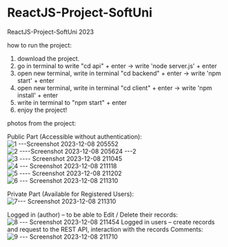 # ReactJS-Project-SoftUni
ReactJS-Project-SoftUni 2023 


how to run the project:

1) download the project.
2) go in terminal to  write "cd api" + enter ->  write 'node server.js' + enter
3) open new terminal, write in terminal "cd backend" + enter ->  write 'npm start' + enter
4) open new terminal, write in terminal "cd client" + enter -> write 'npm install' + enter
5) write in terminal to "npm start" + enter
6) enjoy the project!


photos from the project:

Public Part (Accessible without authentication):
![1 ---Screenshot 2023-12-08 205552](https://github.com/PetarMirchev/ReactJS-Project-SoftUni/assets/73035495/29b0640d-9cb2-4805-8076-00f72afd5d68)
![2 ----Screenshot 2023-12-08 205624 ---2](https://github.com/PetarMirchev/ReactJS-Project-SoftUni/assets/73035495/be8e8e68-efa9-4a8d-bfee-e668b067bf46)
![3 ---- Screenshot 2023-12-08 211045](https://github.com/PetarMirchev/ReactJS-Project-SoftUni/assets/73035495/47d95cdc-03a2-4fcb-ab62-1a5c754f3d7a)
![4 --- Screenshot 2023-12-08 211118](https://github.com/PetarMirchev/ReactJS-Project-SoftUni/assets/73035495/909e0e0c-be3f-4950-b6ee-8d1be1645bae)
![5 ---- Screenshot 2023-12-08 211202](https://github.com/PetarMirchev/ReactJS-Project-SoftUni/assets/73035495/6f13bf9a-309c-4e1e-899b-d5e16db7e214)
![6 --- Screenshot 2023-12-08 211310](https://github.com/PetarMirchev/ReactJS-Project-SoftUni/assets/73035495/8df139c9-5c2d-41d3-93b3-993f31271378)


Private Part (Available for Registered Users):
![7--- Screenshot 2023-12-08 211310](https://github.com/PetarMirchev/ReactJS-Project-SoftUni/assets/73035495/523959a6-a2f0-4ca2-bc08-8f2bd7d7eaf4)

Logged in (author) – to be able to Edit / Delete their records:
![8 --- Screenshot 2023-12-08 211454](https://github.com/PetarMirchev/ReactJS-Project-SoftUni/assets/73035495/216cf813-5250-4c34-9b21-94b25dab4bbc)
Logged in users – create records and request to the REST API, interaction with the records Comments:
![9 --- Screenshot 2023-12-08 211710](https://github.com/PetarMirchev/ReactJS-Project-SoftUni/assets/73035495/f5276453-9a07-4ea1-8055-0107bfd97482)

